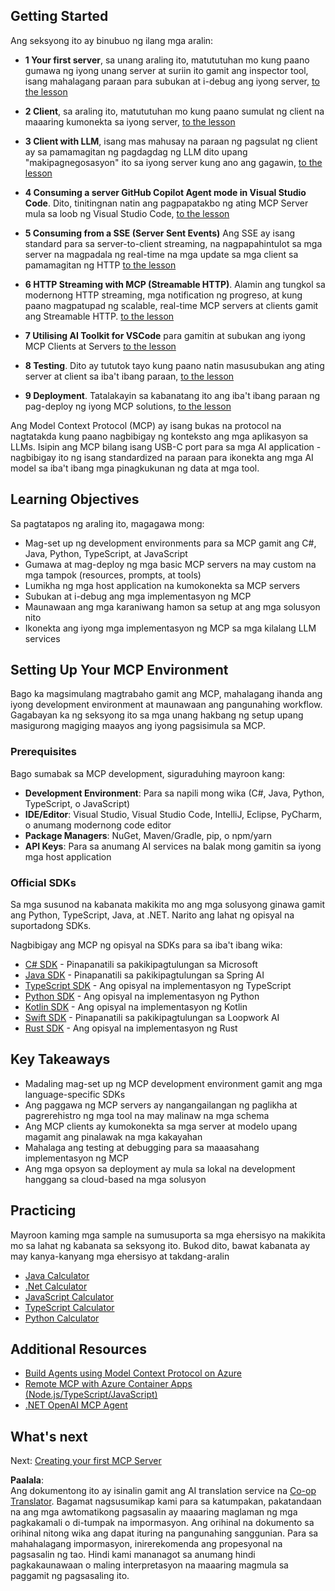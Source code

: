 <!--
CO_OP_TRANSLATOR_METADATA:
{
  "original_hash": "860935ff95d05b006d1d3323e8e3f9e8",
  "translation_date": "2025-07-09T22:34:00+00:00",
  "source_file": "03-GettingStarted/README.md",
  "language_code": "tl"
}
-->
## Getting Started  

Ang seksyong ito ay binubuo ng ilang mga aralin:

- **1 Your first server**, sa unang araling ito, matututuhan mo kung paano gumawa ng iyong unang server at suriin ito gamit ang inspector tool, isang mahalagang paraan para subukan at i-debug ang iyong server, [to the lesson](01-first-server/README.md)

- **2 Client**, sa araling ito, matututuhan mo kung paano sumulat ng client na maaaring kumonekta sa iyong server, [to the lesson](02-client/README.md)

- **3 Client with LLM**, isang mas mahusay na paraan ng pagsulat ng client ay sa pamamagitan ng pagdagdag ng LLM dito upang "makipagnegosasyon" ito sa iyong server kung ano ang gagawin, [to the lesson](03-llm-client/README.md)

- **4 Consuming a server GitHub Copilot Agent mode in Visual Studio Code**. Dito, tinitingnan natin ang pagpapatakbo ng ating MCP Server mula sa loob ng Visual Studio Code, [to the lesson](04-vscode/README.md)

- **5 Consuming from a SSE (Server Sent Events)** Ang SSE ay isang standard para sa server-to-client streaming, na nagpapahintulot sa mga server na magpadala ng real-time na mga update sa mga client sa pamamagitan ng HTTP [to the lesson](05-sse-server/README.md)

- **6 HTTP Streaming with MCP (Streamable HTTP)**. Alamin ang tungkol sa modernong HTTP streaming, mga notification ng progreso, at kung paano magpatupad ng scalable, real-time MCP servers at clients gamit ang Streamable HTTP. [to the lesson](06-http-streaming/README.md)

- **7 Utilising AI Toolkit for VSCode** para gamitin at subukan ang iyong MCP Clients at Servers [to the lesson](07-aitk/README.md)

- **8 Testing**. Dito ay tututok tayo kung paano natin masusubukan ang ating server at client sa iba't ibang paraan, [to the lesson](08-testing/README.md)

- **9 Deployment**. Tatalakayin sa kabanatang ito ang iba't ibang paraan ng pag-deploy ng iyong MCP solutions, [to the lesson](09-deployment/README.md)


Ang Model Context Protocol (MCP) ay isang bukas na protocol na nagtatakda kung paano nagbibigay ng konteksto ang mga aplikasyon sa LLMs. Isipin ang MCP bilang isang USB-C port para sa mga AI application - nagbibigay ito ng isang standardized na paraan para ikonekta ang mga AI model sa iba't ibang mga pinagkukunan ng data at mga tool.

## Learning Objectives

Sa pagtatapos ng araling ito, magagawa mong:

- Mag-set up ng development environments para sa MCP gamit ang C#, Java, Python, TypeScript, at JavaScript
- Gumawa at mag-deploy ng mga basic MCP servers na may custom na mga tampok (resources, prompts, at tools)
- Lumikha ng mga host application na kumokonekta sa MCP servers
- Subukan at i-debug ang mga implementasyon ng MCP
- Maunawaan ang mga karaniwang hamon sa setup at ang mga solusyon nito
- Ikonekta ang iyong mga implementasyon ng MCP sa mga kilalang LLM services

## Setting Up Your MCP Environment

Bago ka magsimulang magtrabaho gamit ang MCP, mahalagang ihanda ang iyong development environment at maunawaan ang pangunahing workflow. Gagabayan ka ng seksyong ito sa mga unang hakbang ng setup upang masigurong magiging maayos ang iyong pagsisimula sa MCP.

### Prerequisites

Bago sumabak sa MCP development, siguraduhing mayroon kang:

- **Development Environment**: Para sa napili mong wika (C#, Java, Python, TypeScript, o JavaScript)
- **IDE/Editor**: Visual Studio, Visual Studio Code, IntelliJ, Eclipse, PyCharm, o anumang modernong code editor
- **Package Managers**: NuGet, Maven/Gradle, pip, o npm/yarn
- **API Keys**: Para sa anumang AI services na balak mong gamitin sa iyong mga host application


### Official SDKs

Sa mga susunod na kabanata makikita mo ang mga solusyong ginawa gamit ang Python, TypeScript, Java, at .NET. Narito ang lahat ng opisyal na suportadong SDKs.

Nagbibigay ang MCP ng opisyal na SDKs para sa iba't ibang wika:
- [C# SDK](https://github.com/modelcontextprotocol/csharp-sdk) - Pinapanatili sa pakikipagtulungan sa Microsoft
- [Java SDK](https://github.com/modelcontextprotocol/java-sdk) - Pinapanatili sa pakikipagtulungan sa Spring AI
- [TypeScript SDK](https://github.com/modelcontextprotocol/typescript-sdk) - Ang opisyal na implementasyon ng TypeScript
- [Python SDK](https://github.com/modelcontextprotocol/python-sdk) - Ang opisyal na implementasyon ng Python
- [Kotlin SDK](https://github.com/modelcontextprotocol/kotlin-sdk) - Ang opisyal na implementasyon ng Kotlin
- [Swift SDK](https://github.com/modelcontextprotocol/swift-sdk) - Pinapanatili sa pakikipagtulungan sa Loopwork AI
- [Rust SDK](https://github.com/modelcontextprotocol/rust-sdk) - Ang opisyal na implementasyon ng Rust

## Key Takeaways

- Madaling mag-set up ng MCP development environment gamit ang mga language-specific SDKs
- Ang paggawa ng MCP servers ay nangangailangan ng paglikha at pagrerehistro ng mga tool na may malinaw na mga schema
- Ang MCP clients ay kumokonekta sa mga server at modelo upang magamit ang pinalawak na mga kakayahan
- Mahalaga ang testing at debugging para sa maaasahang implementasyon ng MCP
- Ang mga opsyon sa deployment ay mula sa lokal na development hanggang sa cloud-based na mga solusyon

## Practicing

Mayroon kaming mga sample na sumusuporta sa mga ehersisyo na makikita mo sa lahat ng kabanata sa seksyong ito. Bukod dito, bawat kabanata ay may kanya-kanyang mga ehersisyo at takdang-aralin

- [Java Calculator](./samples/java/calculator/README.md)
- [.Net Calculator](../../../03-GettingStarted/samples/csharp)
- [JavaScript Calculator](./samples/javascript/README.md)
- [TypeScript Calculator](./samples/typescript/README.md)
- [Python Calculator](../../../03-GettingStarted/samples/python)

## Additional Resources

- [Build Agents using Model Context Protocol on Azure](https://learn.microsoft.com/azure/developer/ai/intro-agents-mcp)
- [Remote MCP with Azure Container Apps (Node.js/TypeScript/JavaScript)](https://learn.microsoft.com/samples/azure-samples/mcp-container-ts/mcp-container-ts/)
- [.NET OpenAI MCP Agent](https://learn.microsoft.com/samples/azure-samples/openai-mcp-agent-dotnet/openai-mcp-agent-dotnet/)

## What's next

Next: [Creating your first MCP Server](01-first-server/README.md)

**Paalala**:  
Ang dokumentong ito ay isinalin gamit ang AI translation service na [Co-op Translator](https://github.com/Azure/co-op-translator). Bagamat nagsusumikap kami para sa katumpakan, pakatandaan na ang mga awtomatikong pagsasalin ay maaaring maglaman ng mga pagkakamali o di-tumpak na impormasyon. Ang orihinal na dokumento sa orihinal nitong wika ang dapat ituring na pangunahing sanggunian. Para sa mahahalagang impormasyon, inirerekomenda ang propesyonal na pagsasalin ng tao. Hindi kami mananagot sa anumang hindi pagkakaunawaan o maling interpretasyon na maaaring magmula sa paggamit ng pagsasaling ito.